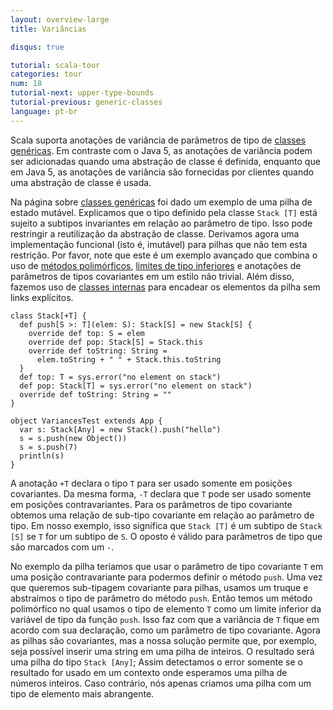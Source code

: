 ```yaml
---
layout: overview-large
title: Variâncias

disqus: true

tutorial: scala-tour
categories: tour
num: 18
tutorial-next: upper-type-bounds
tutorial-previous: generic-classes
language: pt-br
---
```


Scala suporta anotações de variância de parâmetros de tipo de [classes genéricas](generic-classes.html). Em contraste com o Java 5, as anotações de variância podem ser adicionadas quando uma abstração de classe é definida, enquanto que em Java 5, as anotações de variância são fornecidas por clientes quando uma abstração de classe é usada.

Na página sobre [classes genéricas](generic-classes.html) foi dado um exemplo de uma pilha de estado mutável. Explicamos que o tipo definido pela classe `Stack [T]` está sujeito a subtipos invariantes em relação ao parâmetro de tipo. Isso pode restringir a reutilização da abstração de classe. Derivamos agora uma implementação funcional (isto é, imutável) para pilhas que não tem esta restrição. Por favor, note que este é um exemplo avançado que combina o uso de [métodos polimórficos](polymorphic-methods.html), [limites de tipo inferiores](lower-type-bounds.html) e anotações de parâmetros de tipos covariantes em um estilo não trivial. Além disso, fazemos uso de [classes internas](inner-classes.html) para encadear os elementos da pilha sem links explícitos.

```tut
class Stack[+T] {
  def push[S >: T](elem: S): Stack[S] = new Stack[S] {
    override def top: S = elem
    override def pop: Stack[S] = Stack.this
    override def toString: String =
      elem.toString + " " + Stack.this.toString
  }
  def top: T = sys.error("no element on stack")
  def pop: Stack[T] = sys.error("no element on stack")
  override def toString: String = ""
}

object VariancesTest extends App {
  var s: Stack[Any] = new Stack().push("hello")
  s = s.push(new Object())
  s = s.push(7)
  println(s)
}
```

A anotação `+T` declara o tipo `T` para ser usado somente em posições covariantes. Da mesma forma, `-T` declara que `T` pode ser usado somente em posições contravariantes. Para os parâmetros de tipo covariante obtemos uma relação de sub-tipo covariante em relação ao parâmetro de tipo. Em nosso exemplo, isso significa que `Stack [T]` é um subtipo de `Stack [S]` se `T` for um subtipo de `S`. O oposto é válido para parâmetros de tipo que são marcados com um `-`.

No exemplo da pilha teríamos que usar o parâmetro de tipo covariante `T` em uma posição contravariante para podermos definir o método `push`. Uma vez que queremos sub-tipagem covariante para pilhas, usamos um truque e abstraímos o tipo de parâmetro do método `push`. Então temos um método polimórfico no qual usamos o tipo de elemento `T` como um limite inferior da variável de tipo da função `push`. Isso faz com que a variância de `T` fique em acordo com sua declaração, como um parâmetro de tipo covariante. Agora as pilhas são covariantes, mas a nossa solução permite que, por exemplo, seja possível inserir uma string em uma pilha de inteiros. O resultado será uma pilha do tipo `Stack [Any]`; Assim detectamos o error somente se o resultado for usado em um contexto onde esperamos uma pilha de números inteiros. Caso contrário, nós apenas criamos uma pilha com um tipo de elemento mais abrangente.
